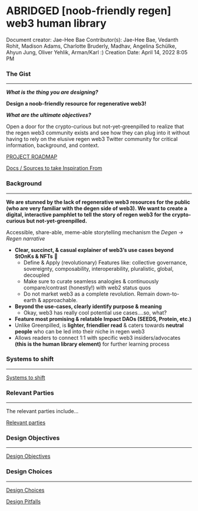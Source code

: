 # ABRIDGED [noob-friendly regen] web3 human library

Document creator: Jae-Hee Bae
Contributor(s): Jae-Hee Bae, Vedanth Rohit, Madison Adams, Charlotte Bruderly, Madhav, Angelina Schülke, Ahyun Jung, Oliver Yehlik, Arman/Karl :)
Creation Date: April 14, 2022 8:05 PM

### The Gist

---

***What is the thing you are designing?***

**Design a noob-friendly resource for regenerative web3!** 

***What are the ultimate objectives?***

Open a door for the crypto-curious but not-yet-greenpilled to realize that the regen web3 community exists and see how they can plug into it without having to rely on the elusive regen web3 Twitter community for critical information, background, and context. 

[PROJECT ROADMAP](ABRIDGED%20%5Bnoob-friendly%20regen%5D%20web3%20human%20library%20e249dad5756a4d68951d1dd5003a0d5f/PROJECT%20ROADMAP%20d7de955d7e2b49c3a25e15315a058e4c.csv)

[Docs / Sources to take Inspiration From](ABRIDGED%20%5Bnoob-friendly%20regen%5D%20web3%20human%20library%20e249dad5756a4d68951d1dd5003a0d5f/Docs%20Sources%20to%20take%20Inspiration%20From%2072c43d190f214f5ab5b8e808e2dfe2c2.csv)

### Background

---

**We are stunned by the lack of regenerative web3 resources for the public (who are very familiar with the degen side of web3). We want to create a digital, interactive pamphlet to tell the story of regen web3 for the crypto-curious but not-yet-greenpilled.**

Accessible, share-able, meme-able storytelling mechanism the *Degen → Regen narrative* 

- **Clear, succinct, & casual explainer of web3’s use cases beyond StOnKs & NFTs** 🤑
    - Define & Apply (revolutionary) Features like: collective governance, sovereignty, composability, interoperability, pluralistic, global, decoupled
    - Make sure to curate seamless analogies & continuously compare/contrast (honestly!) with web2 status quos
    - Do not market web3 as a complete revolution. Remain down-to-earth & approachable.
- **Beyond the use-cases, clearly identify purpose & meaning**
    - Okay, web3 has really cool potential use cases....so, what?
- **Feature most promising & relatable Impact DAOs (SEEDS, Protein, etc.)**
- Unlike Greenpilled, is **lighter, friendlier read** & caters towards **neutral people** who can be led into their niche in regen web3
- Allows readers to connect 1:1 with specific web3 insiders/advocates **(this is the human library element)** for further learning process

### Systems to shift

---

[Systems to shift](ABRIDGED%20%5Bnoob-friendly%20regen%5D%20web3%20human%20library%20e249dad5756a4d68951d1dd5003a0d5f/Systems%20to%20shift%209eb9725e04044b0ba2a01b32d8ae1172.csv)

### Relevant Parties

---

The relevant parties include...

[Relevant parties](ABRIDGED%20%5Bnoob-friendly%20regen%5D%20web3%20human%20library%20e249dad5756a4d68951d1dd5003a0d5f/Relevant%20parties%209f7c9d8760a54b39bbb3944375fe0d21.csv)

### Design Objectives

---

[Design Objectives](ABRIDGED%20%5Bnoob-friendly%20regen%5D%20web3%20human%20library%20e249dad5756a4d68951d1dd5003a0d5f/Design%20Objectives%20b68269420ba84e2380a2de968c35d4d8.csv)

### Design Choices

---

[Design Choices](ABRIDGED%20%5Bnoob-friendly%20regen%5D%20web3%20human%20library%20e249dad5756a4d68951d1dd5003a0d5f/Design%20Choices%202c85a4cf51fb452ea07fb43b1444dd85.csv)

[Design Pitfalls](ABRIDGED%20%5Bnoob-friendly%20regen%5D%20web3%20human%20library%20e249dad5756a4d68951d1dd5003a0d5f/Design%20Pitfalls%2021d0f2dfdeab4c8a85bdb33b5751922f.csv)